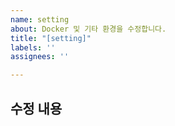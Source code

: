 ```yaml
---
name: setting
about: Docker 및 기타 환경을 수정합니다.
title: "[setting]"
labels: ''
assignees: ''

---
```


## 수정 내용

<!-- 해당 브랜치에서 작업할 내용을 작성해주세요. -->

